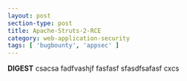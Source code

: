 ```yaml
---
layout: post
section-type: post
title: Apache-Struts-2-RCE
category: web-application-security
tags: [ 'bugbounty', 'appsec' ]
---
```


**DIGEST**
csacsa
fadfvashjf
fasfasf
sfasdfsafasf
cxcs
